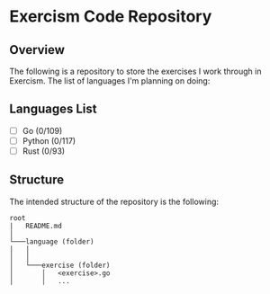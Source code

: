 # Exercism Code Repository 

## Overview 
The following is a repository to store the exercises I work through in Exercism. The list of languages I'm planning on doing: 

## Languages List 
- [ ] Go (0/109)
- [ ] Python (0/117)
- [ ] Rust (0/93)

## Structure
The intended structure of the repository is the following:

```
root
|   README.md
│
└───language (folder)
│   │
│   │
│   └───exercise (folder)
│       │   <exercise>.go
│       │   ...
```


